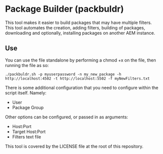 # Package Builder (packbuldr)
This tool makes it easier to build packages that may have multiple filters. This tool automates the creation, adding filters, building of packages, downloading and optionally, installing packages on another AEM instance.
## Use
You can use the file standalone by performing a chmod +x on the file, then running the file as so:

`./packbuldr.sh -p myuserpassword -n my_new_package -h http://localhost:4502 -t http://localhost:5502 -f myNewFilters.txt`

There is some additional configuration that you need to configure within the script itself. Namely:
* User
* Package Group

Other options can be configured, or passed in as arguments:
* Host:Port
* Target Host:Port
* Filters text file

This tool is covered by the LICENSE file at the root of this repository.
